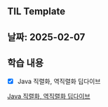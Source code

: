 ## TIL Template

## 날짜: 2025-02-07

## 학습 내용

- [x] Java 직렬화, 역직렬화 딥다이브

[Java 직렬화, 역직렬화 딥다이브](https://www.notion.so/2-1933b2c548ec80519beeefa47d1a5d17?pvs=4)
